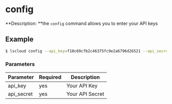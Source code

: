 # config

**Description: **the `config` command allows you to enter your API keys

## Example

```bash
$ lscloud config --api_key=f10c69cfb2c46375fc9e2a6796d26521 --api_secret=905413817ef67b6c9c6ee4f9b1de147f
```
### Parameters 
|Parameter|Required|Description|
|---------|--------|-----------|
|api_key|yes|Your API Key|
|api_secret|yes|Your API Secret|